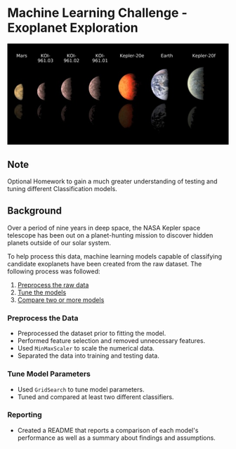# Machine Learning Challenge - Exoplanet Exploration

![exoplanets.jpg](Images/exoplanets.jpg)

## Note

Optional Homework to gain a much greater understanding of testing and tuning different Classification models.

## Background

Over a period of nine years in deep space, the NASA Kepler space telescope has been out on a planet-hunting mission to discover hidden planets outside of our solar system.

To help process this data, machine learning models capable of classifying candidate exoplanets have been created from the raw dataset. The following process was followed:

1. [Preprocess the raw data](#Preprocessing)
2. [Tune the models](#Tune-Model-Parameters)
3. [Compare two or more models](#Evaluate-Model-Performance)

### Preprocess the Data

* Preprocessed the dataset prior to fitting the model.
* Performed feature selection and removed unnecessary features.
* Used `MinMaxScaler` to scale the numerical data.
* Separated the data into training and testing data.

### Tune Model Parameters

* Used `GridSearch` to tune model parameters.
* Tuned and compared at least two different classifiers.

### Reporting

* Created a README that reports a comparison of each model's performance as well as a summary about findings and assumptions.
